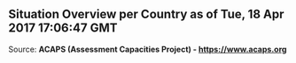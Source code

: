 ## Situation Overview per Country as of Tue, 18 Apr 2017 17:06:47 GMT

Source: **ACAPS (Assessment Capacities Project) - https://www.acaps.org**